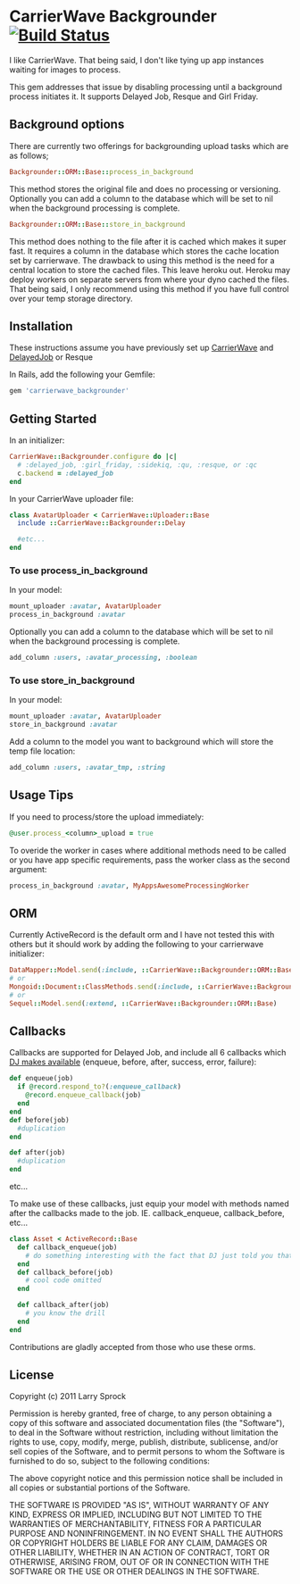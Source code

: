 # CarrierWave Backgrounder [![Build Status](https://secure.travis-ci.org/lardawge/carrierwave_backgrounder.png)](http://travis-ci.org/lardawge/carrierwave_backgrounder)

I like CarrierWave. That being said, I don't like tying up app instances waiting for images to process.

This gem addresses that issue by disabling processing until a background process initiates it.
It supports Delayed Job, Resque and Girl Friday.

## Background options

There are currently two offerings for backgrounding upload tasks which are as follows;

```ruby
Backgrounder::ORM::Base::process_in_background
```

This method stores the original file and does no processing or versioning. Optionally you can add a column to the database which will be set to nil when the background processing is complete.

```ruby
Backgrounder::ORM::Base::store_in_background
```

This method does nothing to the file after it is cached which makes it super fast. It requires a column in the database which stores the cache location set by carrierwave. The drawback to using this method is the need for a central location to store the cached files. This leave heroku out. Heroku may deploy workers on separate servers from where your dyno cached the files. That being said, I only recommend using this method if you have full control over your temp storage directory.

## Installation

These instructions assume you have previously set up [CarrierWave](https://github.com/jnicklas/carrierwave) and [DelayedJob](https://github.com/collectiveidea/delayed_job) or Resque

In Rails, add the following your Gemfile:

```ruby
gem 'carrierwave_backgrounder'
```

## Getting Started

In an initializer:

```ruby
CarrierWave::Backgrounder.configure do |c|
  # :delayed_job, :girl_friday, :sidekiq, :qu, :resque, or :qc
  c.backend = :delayed_job 
end
```

In your CarrierWave uploader file:

```ruby
class AvatarUploader < CarrierWave::Uploader::Base
  include ::CarrierWave::Backgrounder::Delay

  #etc...
end
```

### To use process_in_background

In your model:

```ruby
mount_uploader :avatar, AvatarUploader
process_in_background :avatar
```

Optionally you can add a column to the database which will be set to nil when the background processing is complete.

```ruby
add_column :users, :avatar_processing, :boolean
```

### To use store_in_background

In your model:

```ruby
mount_uploader :avatar, AvatarUploader
store_in_background :avatar
```

Add a column to the model you want to background which will store the temp file location:

```ruby
add_column :users, :avatar_tmp, :string
```

## Usage Tips

If you need to process/store the upload immediately:

```ruby
@user.process_<column>_upload = true
```

To overide the worker in cases where additional methods need to be called or you have app specific requirements, pass the worker class as the
second argument:

```ruby
process_in_background :avatar, MyAppsAwesomeProcessingWorker
```

## ORM

Currently ActiveRecord is the default orm and I have not tested this with others but it should work by adding the following to your carrierwave initializer:

```ruby
DataMapper::Model.send(:include, ::CarrierWave::Backgrounder::ORM::Base)
# or
Mongoid::Document::ClassMethods.send(:include, ::CarrierWave::Backgrounder::ORM::Base)
# or
Sequel::Model.send(:extend, ::CarrierWave::Backgrounder::ORM::Base)
```

## Callbacks

Callbacks are supported for Delayed Job, and include all 6 callbacks which [DJ makes available](https://github.com/collectiveidea/delayed_job) (enqueue, before, after, success, error, failure):

```ruby
def enqueue(job)
  if @record.respond_to?(:enqueue_callback)
    @record.enqueue_callback(job)
  end
end
def before(job)
  #duplication
end

def after(job)
  #duplication
end
```

etc...

To make use of these callbacks, just equip your model with methods named after the callbacks made to the job. IE. callback_enqueue, callback_before, etc...
```ruby
class Asset < ActiveRecord::Base
  def callback_enqueue(job)
    # do something interesting with the fact that DJ just told you that your job was just enqueued
  end
  def callback_before(job)
    # cool code omitted
  end

  def callback_after(job)
    # you know the drill
  end
end
```


Contributions are gladly accepted from those who use these orms.

## License

Copyright (c) 2011 Larry Sprock

Permission is hereby granted, free of charge, to any person obtaining
a copy of this software and associated documentation files (the
"Software"), to deal in the Software without restriction, including
without limitation the rights to use, copy, modify, merge, publish,
distribute, sublicense, and/or sell copies of the Software, and to
permit persons to whom the Software is furnished to do so, subject to
the following conditions:

The above copyright notice and this permission notice shall be
included in all copies or substantial portions of the Software.

THE SOFTWARE IS PROVIDED "AS IS", WITHOUT WARRANTY OF ANY KIND,
EXPRESS OR IMPLIED, INCLUDING BUT NOT LIMITED TO THE WARRANTIES OF
MERCHANTABILITY, FITNESS FOR A PARTICULAR PURPOSE AND
NONINFRINGEMENT. IN NO EVENT SHALL THE AUTHORS OR COPYRIGHT HOLDERS BE
LIABLE FOR ANY CLAIM, DAMAGES OR OTHER LIABILITY, WHETHER IN AN ACTION
OF CONTRACT, TORT OR OTHERWISE, ARISING FROM, OUT OF OR IN CONNECTION
WITH THE SOFTWARE OR THE USE OR OTHER DEALINGS IN THE SOFTWARE.
